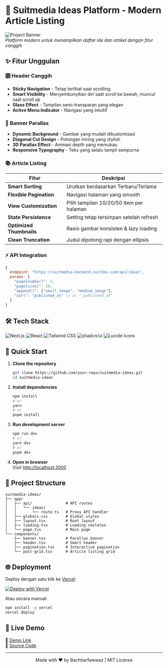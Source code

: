 # 🚀 Suitmedia Ideas Platform - Modern Article Listing

![Project Banner](https://placehold.co/1200x400?text=Suitmedia+Ideas+Platform)  
*Platform modern untuk menampilkan daftar ide dan artikel dengan fitur canggih*

## ✨ Fitur Unggulan

### 🎛️ Header Canggih
- **Sticky Navigation** - Tetap terlihat saat scrolling
- **Smart Visibility** - Menyembunyikan diri saat scroll ke bawah, muncul saat scroll up
- **Glass Effect** - Tampilan semi-transparan yang elegan
- **Active Menu Indicator** - Navigasi yang intuitif

### 🌌 Banner Parallax
- **Dynamic Background** - Gambar yang mudah dikustomisasi
- **Diagonal Cut Design** - Potongan miring yang stylish
- **3D Parallax Effect** - Animasi depth yang memukau
- **Responsive Typography** - Teks yang selalu tampil sempurna

### 📚 Article Listing
| Fitur | Deskripsi |
|-------|-----------|
| **Smart Sorting** | Urutkan berdasarkan Terbaru/Terlama |
| **Flexible Pagination** | Navigasi halaman yang smooth |
| **View Customization** | Pilih tampilan 10/20/50 item per halaman |
| **State Persistence** | Setting tetap tersimpan setelah refresh |
| **Optimized Thumbnails** | Rasio gambar konsisten & lazy loading |
| **Clean Truncation** | Judul dipotong rapi dengan ellipsis |

### ⚡ API Integration
```javascript
{
  endpoint: "https://suitmedia-backend.suitdev.com/api/ideas",
  params: {
    "page[number]": 1,
    "page[size]": 10,
    "append[]": ["small_image", "medium_image"],
    "sort": "published_at" // or "-published_at"
  }
}
```

## 🛠️ Tech Stack

![Next.js](https://img.shields.io/badge/Next.js-000000?logo=nextdotjs&logoColor=white)
![React](https://img.shields.io/badge/React-61DAFB?logo=react&logoColor=black)
![Tailwind CSS](https://img.shields.io/badge/Tailwind_CSS-06B6D4?logo=tailwindcss&logoColor=white)
![shadcn/ui](https://img.shields.io/badge/shadcn/ui-000000?logo=react&logoColor=white)
![Lucide Icons](https://img.shields.io/badge/Lucide_Icons-FF6B6B?logo=react&logoColor=white)

## 🚀 Quick Start

1. **Clone the repository**
   ```bash
   git clone https://github.com/your-repo/suitmedia-ideas.git
   cd suitmedia-ideas
   ```

2. **Install dependencies**  
   ```bash
   npm install
   # or
   yarn
   # or
   pnpm install
   ```

3. **Run development server**
   ```bash
   npm run dev
   # or
   yarn dev
   # or
   pnpm dev
   ```

4. **Open in browser**  
   Visit [http://localhost:3000](http://localhost:3000)

## 📂 Project Structure

```
suitmedia-ideas/
├── app/
│   ├── api/               # API routes
│   │   └── ideas/
│   │       └── route.ts   # Proxy API handler
│   ├── globals.css        # Global styles
│   ├── layout.tsx         # Root layout
│   ├── loading.tsx        # Loading skeleton
│   └── page.tsx           # Main page
└── components/
    ├── banner.tsx         # Parallax banner
    ├── header.tsx         # Smart header
    ├── pagination.tsx     # Interactive pagination
    └── post-grid.tsx      # Article listing grid
```

## 🌐 Deployment

Deploy dengan satu klik ke [Vercel](https://vercel.com):

[![Deploy with Vercel](https://vercel.com/button)](https://vercel.com/new/clone?repository-url=https%3A%2F%2Fgithub.com%2Fyour-repo%2Fsuitmedia-ideas)

Atau secara manual:
```bash
npm install -g vercel
vercel deploy
```

## 📌 Live Demo

🔗 [Demo Link](https://suitmedia-ideas.vercel.app)  
📂 [Source Code](https://github.com/your-repo/suitmedia-ideas)

---

<div align="center">
  Made with ❤️ by Bachtiarfawwaz | MIT License
</div>

